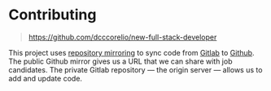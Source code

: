 # Contributing

> https://github.com/dcccorelio/new-full-stack-developer

This project uses [repository mirroring](https://docs.gitlab.com/ee/user/project/repository/repository_mirroring.html#pushing-to-a-remote-repository) to sync code from [Gitlab](https://gitlab.telegraaf.net/frontend/new-full-stack-developer) to [Github](https://github.com/dcccorelio/new-full-stack-developer). The public Github mirror gives us a URL that we can share with job candidates. The private Gitlab repository — the origin server — allows us to add and update code.

